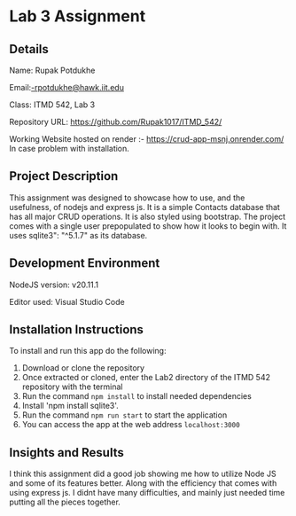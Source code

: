 # Lab 3 Assignment
## Details
Name: Rupak Potdukhe

Email:-rpotdukhe@hawk.iit.edu

Class: ITMD 542, Lab 3

Repository URL: https://github.com/Rupak1017/ITMD_542/


Working Website hosted on render :- https://crud-app-msnj.onrender.com/
In case problem with installation.

## Project Description
This assignment was designed to showcase how to use, and the usefulness, of nodejs and express js.
It is a simple Contacts database that has all major CRUD operations.
It is also styled using bootstrap.
The project comes with a single user prepopulated to show how it looks to begin with.
It uses sqlite3": "^5.1.7" as its database.

## Development Environment
NodeJS version: v20.11.1

Editor used: Visual Studio Code

## Installation Instructions
To install and run this app do the following:
1. Download or clone the repository
2. Once extracted or cloned, enter the Lab2 directory of the ITMD 542 repository with the terminal
3. Run the command `npm install` to install needed dependencies
4. Install 'npm install sqlite3'.
4. Run the command `npm run start` to start the application
5. You can access the app at the web address `localhost:3000`

## Insights and Results 
I think this assignment did a good job showing me how to utilize Node JS and some of its features better. Along with the efficiency that comes with using express js.
I didnt have many difficulties, and mainly just needed time putting all the pieces together.

